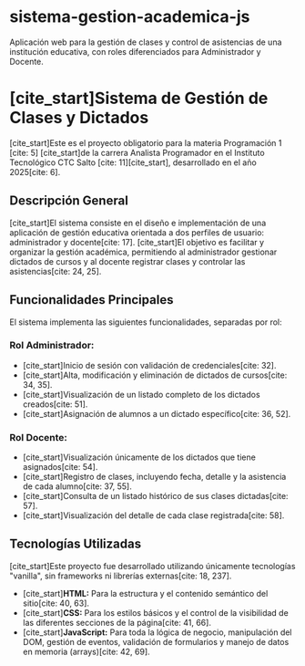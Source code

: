 # sistema-gestion-academica-js
Aplicación web para la gestión de clases y control de asistencias de una institución educativa, con roles diferenciados para Administrador y Docente.

# [cite_start]Sistema de Gestión de Clases y Dictados 

[cite_start]Este es el proyecto obligatorio para la materia Programación 1 [cite: 5] [cite_start]de la carrera Analista Programador en el Instituto Tecnológico CTC Salto [cite: 11][cite_start], desarrollado en el año 2025[cite: 6].

## Descripción General

[cite_start]El sistema consiste en el diseño e implementación de una aplicación de gestión educativa orientada a dos perfiles de usuario: administrador y docente[cite: 17]. [cite_start]El objetivo es facilitar y organizar la gestión académica, permitiendo al administrador gestionar dictados de cursos y al docente registrar clases y controlar las asistencias[cite: 24, 25].

## Funcionalidades Principales

El sistema implementa las siguientes funcionalidades, separadas por rol:

### Rol Administrador:
* [cite_start]Inicio de sesión con validación de credenciales[cite: 32].
* [cite_start]Alta, modificación y eliminación de dictados de cursos[cite: 34, 35].
* [cite_start]Visualización de un listado completo de los dictados creados[cite: 51].
* [cite_start]Asignación de alumnos a un dictado específico[cite: 36, 52].

### Rol Docente:
* [cite_start]Visualización únicamente de los dictados que tiene asignados[cite: 54].
* [cite_start]Registro de clases, incluyendo fecha, detalle y la asistencia de cada alumno[cite: 37, 55].
* [cite_start]Consulta de un listado histórico de sus clases dictadas[cite: 57].
* [cite_start]Visualización del detalle de cada clase registrada[cite: 58].

## Tecnologías Utilizadas

[cite_start]Este proyecto fue desarrollado utilizando únicamente tecnologías "vanilla", sin frameworks ni librerías externas[cite: 18, 237].

* [cite_start]**HTML:** Para la estructura y el contenido semántico del sitio[cite: 40, 63].
* [cite_start]**CSS:** Para los estilos básicos y el control de la visibilidad de las diferentes secciones de la página[cite: 41, 66].
* [cite_start]**JavaScript:** Para toda la lógica de negocio, manipulación del DOM, gestión de eventos, validación de formularios y manejo de datos en memoria (arrays)[cite: 42, 69].
